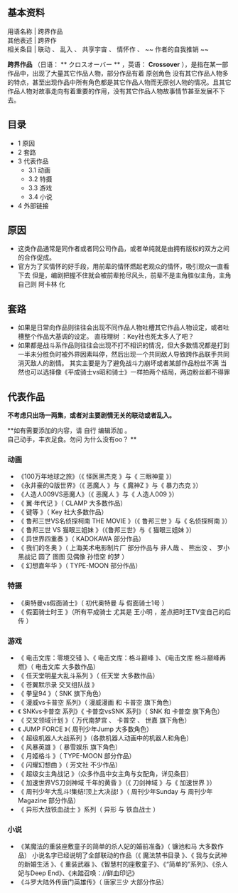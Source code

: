 **基本资料**  
---  
用语名称  |  跨界作品   
其他表述  |  跨界作   
相关条目  |  联动  、  乱入  、  共享宇宙  、  情怀作  、 ~~ 作者的自我推销  ~~  
  
**跨界作品** （日语： ** クロスオーバー  ** ，英语： **Crossover** ），是指在某一部作品中，出现了大量其它作品人物，部分作品有着
原创角色
没有其它作品人物多的特点，甚至出现作品中所有角色都是其它作品人物而无原创人物的情况。且其它作品人物对故事走向有着重要的作用，没有其它作品人物故事情节甚至发展不下去。

##  目录

  * 1  原因 
  * 2  套路 
  * 3  代表作品 
    * 3.1  动画 
    * 3.2  特摄 
    * 3.3  游戏 
    * 3.4  小说 
  * 4  外部链接 

##  原因

  * 这类作品通常是同作者或者同公司作品，或者单纯就是由拥有版权的双方之间的合作促成。 
  * 官方为了买情怀的好手段，用前辈的情怀燃起老观众的情怀，吸引观众一直看下去  但是，编剧把握不住就会被前辈抢尽风头，前辈不是主角胜似主角，主角自己则  阿卡林  化 

##  套路

  * 如果是日常向作品则往往会出现不同作品人物吐槽其它作品人物设定，或者吐槽整个作品大基调的设定。  直枝理树  ：Key社也死太多人了吧？ 
  * 如果都是战斗系作品则往往会出现不打不相识的情况，但大多数情况都是打到一半未分胜负时被外界因素叫停，然后出现一个共同敌人导致跨作品联手共同消灭敌人的剧情。  其实主要是为了避免战斗力崩坏或者某部作品粉丝不满  当然也可以选择像《平成骑士vs昭和骑士》一样拍两个结局，两边粉丝都不得罪 

##  代表作品

**不考虑只出场一两集，或者对主要剧情无关的联动或者乱入。**

**如有需要添加的内容，请 自行  编辑添加  。  
自己动手，丰衣足食。勿问  为什么没有oo？  **

###  动画

  * 《100万年地球之旅》（《  怪医黑杰克  》与《  三眼神童  》） 
  * 《永井豪的Q版世界》（《  恶魔人  》与《  魔神Z  》与《  暴力杰克  》） 
  * 《人造人009VS恶魔人》（《  恶魔人  》与《  人造人009  》） 
  * 《  翼·年代记  》（  CLAMP  大多数作品） 
  * 《  键等  》（  Key  社大多数作品） 
  * 《  鲁邦三世VS名侦探柯南 THE MOVIE  》（《  鲁邦三世  》与《  名侦探柯南  》） 
  * 《  鲁邦三世 VS 猫眼三姐妹  》（《鲁邦三世》与《  猫眼三姐妹  》） 
  * 《  异世界四重奏  》（  KADOKAWA  部分作品） 
  * 《  我们的冬奥  》（  上海美术电影制片厂  部分作品与  非人哉  、  熊出没  、  罗小黑战记  圆了  图图  见偶像  孙悟空  的梦  ） 
  * 《  幻想嘉年华  》（  TYPE-MOON  部分作品） 

###  特摄

  * 《奥特曼vs假面骑士》（  初代奥特曼  与  假面骑士1号  ） 
  * 《  假面骑士时王  》（所有平成骑士  尤其是  王小明  ，差点把时王TV变自己的后传  ） 

###  游戏

  * 《  电击文库：零境交错  》、《  电击文库：格斗巅峰  》、《电击文库 格斗巅峰再燃》（  电击文库  大多数作品） 
  * 《  任天堂明星大乱斗系列  》（  任天堂  大多数作品） 
  * 《  苍翼默示录 交叉组队战  》 
  * 《  拳皇94  》（  SNK  旗下角色） 
  * 《  漫威vs卡普空  系列》（  漫威漫画  和  卡普空  旗下角色） 
  * 《  SNKvs卡普空  系列》《  卡普空vsSNK  系列》（  SNK  和  卡普空  旗下角色） 
  * 《  交叉领域计划  》（  万代南梦宫  、  卡普空  、  世嘉  旗下角色） 
  * 《  JUMP FORCE  》（  周刊少年Jump  大多数角色） 
  * 《  超级机器人大战系列  》（各款机器人动画中的机器人和角色） 
  * 《  风暴英雄  》（  暴雪娱乐  旗下角色） 
  * 《  月姬格斗  》（  TYPE-MOON  部分作品） 
  * 《  闪耀幻想曲  》（  芳文社  不少作品） 
  * 《  超级女主角战记  》（众多作品中女主角与女配角，详见条目） 
  * 《  加速世界VS刀剑神域 千年的黄昏  》（《  刀剑神域  》与《  加速世界  》） 
  * 《  周刊少年大乱斗!集结!顶上大决战!  》（  周刊少年Sunday  与  周刊少年Magazine  部分作品） 
  * 《  异形大战铁血战士  》系列（  异形  与  铁血战士  ） 

###  小说

  * 《某魔法的重装座敷童子的简单的杀人妃的婚前准备》（  镰池和马  大多数作品）  小说名字已经说明了全部联动的作品（《  魔法禁书目录  》、《  我与女武神的新婚生活  》、《  重装武器  》、《智慧村的座敷童子》、《“简单的”系列》、《杀人妃与Deep End》、《未踏召唤：//鲜血印记》 
  * 《斗罗大陆外传唐门英雄传》（  唐家三少  大部分作品） 